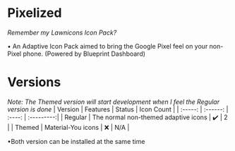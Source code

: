 Pixelized
=
*Remember my Lawnicons Icon Pack?*

• An Adaptive Icon Pack aimed to bring the Google Pixel feel on your non-Pixel phone. (Powered by Blueprint Dashboard)

Versions
=
*Note: The Themed version will start development when I feel the Regular version is done*
| Version | Features | Status | Icon Count |
| :-----: | :------: | :----: | :---------:|
| Regular | The normal non-themed adaptive icons | ✔️ | 2 |
| Themed | Material-You icons | ❌ | N/A |

•Both version can be installed at the same time
